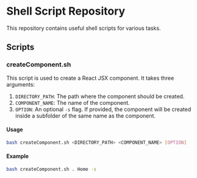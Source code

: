 # Shell Script Repository

This repository contains useful shell scripts for various tasks.

## Scripts

### createComponent.sh

This script is used to create a React JSX component. It takes three arguments:

1. `DIRECTORY_PATH`: The path where the component should be created.
2. `COMPONENT_NAME`: The name of the component.
3. `OPTION`: An optional `-s` flag. If provided, the component will be created inside a subfolder of the same name as the component.

#### Usage

```bash
bash createComponent.sh <DIRECTORY_PATH> <COMPONENT_NAME> [OPTION]
```
#### Example
```bash
bash createComponent.sh . Home -s
```
